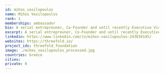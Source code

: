 ```yaml
---
id: mihos_vasilopoulos
name: Mihos Vasilopoulos
rank: 1
memberships: ambassador
bio: A serial entrepreuner, Co-Founder and until recently Executive Vice President of NEWAGE ENERGY, presently UK's largest private oil and gas company. Also co-Founder of Global Process Systems the leading Middle East fabricator of process modules, as well as co-Founder of HYDROCYCLONICS, a US based company developing water treatment systems. Previously held numerous Senior positions with KVAERNER (Head of Energy Asia), Executive Vice President of PETROPLUS, Advisor to the President of HYUNDAI HEAVY INDUSTRIES, Advisor to the Chairman of TRANSCANADA, and Senior Consultant with MARATHON OIL. Ambassador fell in love with Threefold The world is fast adopting e-currencies (against artificial FIAT); Backed by Capacity and supported by unique disruptive green technology, the TFT Token is a unique IT monetary instrument, that unlike other cryptocurrencies, has real value. In fact, ThreeFold Token is the pre-cursor of an exciting IT-created utility. 
excerpt: A serial entrepreuner, Co-Founder and until recently Executive Vice President of NEWAGE ENERGY, presently UK's largest private oil and gas company.
linkedin: https://www.linkedin.com/in/mihos-vasilopoulos-243839145/
websites: https://threefold.io/
project_ids: threefold_foundation
image: ./mihos_vasilopoulos_processed.jpg
countries: Greece
cities:
private: 0
---
```


